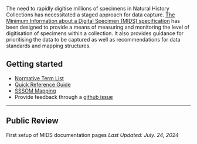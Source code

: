 The need to rapidly digitise millions of specimens in Natural History Collections has necessitated a staged approach for data capture. [The Minimum Information about a Digital Specimen (MIDS) specification](https://github.com/tdwg/mids) has been designed to provide a means of measuring and monitoring the level of digitisation of specimens within a collection. It also provides guidance for prioritising the data to be captured as well as recommendations for data standards and mapping structures.

Getting started[](#getting-started)
-----------------------------------
*   [Normative Term List](terms/)
*   [Quick Reference Guide](quick-reference/)
*   [SSSOM Mapping](https://docs.google.com/spreadsheets/d/1ydNC8DHnrAPhPhTEQ7RmAztKJjJQCOiyX1wYl0SbFkU/edit?usp=sharing)
*   Provide feedback through a [github issue](https://github.com/tdwg/mids/issues)

-------------
## Public Review 
First setup of MIDS documentation pages
*Last Updated: July. 24, 2024*
